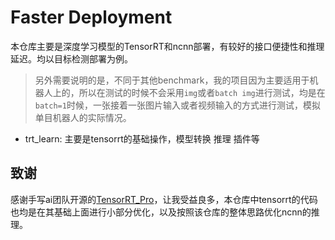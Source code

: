 # Faster Deployment

本仓库主要是深度学习模型的TensorRT和ncnn部署，有较好的接口便捷性和推理延迟。均以目标检测部署为例。
> 另外需要说明的是，不同于其他benchmark，我的项目因为主要适用于机器人上的，所以在测试的时候不会采用`img`或者`batch img`进行测试，均是在`batch=1`时候，一张接着一张图片输入或者视频输入的方式进行测试，模拟单目机器人的实际情况。

- trt_learn: 主要是tensorrt的基础操作，模型转换 推理 插件等

## 致谢
感谢手写ai团队开源的[TensorRT_Pro](https://github.com/shouxieai/tensorRT_Pro)，让我受益良多，本仓库中tensorrt的代码也均是在其基础上面进行小部分优化，以及按照该仓库的整体思路优化ncnn的推理。





